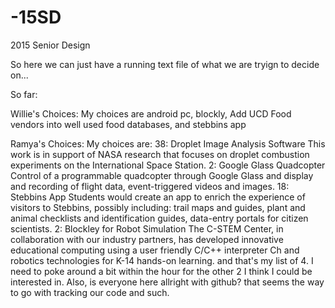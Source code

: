 -15SD
=====

2015 Senior Design 

So here we can just have a running text file of what we are tryign to decide on...

So far: 

Willie's Choices: 
My choices are android pc, blockly, Add UCD Food vendors into well used food databases, and stebbins app

Ramya's Choices: 
My choices are:
38: Droplet Image Analysis Software
This work is in support of NASA research that focuses on droplet combustion experiments on the International Space Station.
2: Google Glass Quadcopter 
Control of a programmable quadcopter through Google Glass and display and recording of flight data, event-triggered videos and images.
18: Stebbins App
Students would create an app to enrich the experience of visitors to Stebbins, possibly including: trail maps and guides, plant and animal checklists and identification guides, data-entry portals for citizen scientists.
2: Blockley for Robot Simulation 
The C-STEM Center, in collaboration with our industry partners, has developed innovative educational computing using a user friendly C/C++ interpreter Ch and robotics technologies for K-14 hands-on learning.
and that's my list of 4. I need to poke around a bit within the hour for the other 2 I think I could be interested in.
Also, is everyone here allright with github? that seems the way to go with tracking our code and such.
